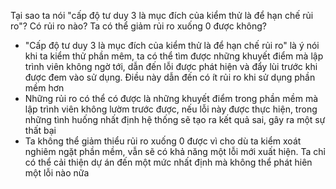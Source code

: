 Tại sao ta nói "cấp độ tư duy 3 là mục đích của kiểm thử là để hạn chế rủi ro"? Có rủi ro nào? Ta có thể giảm rủi ro xuống 0 được không?

* "Cấp độ tư duy 3 là mục đích của kiểm thử là để hạn chế rủi ro" là ý nói khi ta kiểm thử phần mêm, ta có thể tìm được những khuyết điểm mà lập trình viên không ngờ tới, dẫn đến lỗi được phát hiện và đẩy lùi trước khi được đem vào sử dụng. Điều này dẫn đến có ít rủi ro khi sử dụng phần mềm hơn
* Những rủi ro có thể có được là những khuyết điểm trong phần mềm mà lập trình viên không lườm trước được, nếu lỗi này được thực hiện, trong những tình huống nhất định hệ thống sẽ tạo ra kết quả sai, gây ra một sự thất bại
* Ta không thể giảm thiểu rủi ro xuống 0 được vì cho dù ta kiểm xoát nghiêm ngặt phần mềm, vẫn sẽ có khả năng một lỗi mới xuất hiện. Ta chỉ có thể cải thiện dự án đến một mức nhất định mà không thể phát hiên một lỗi nào nữa

